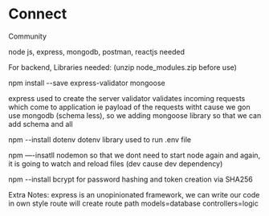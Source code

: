 # Connect
Community

node js, express, mongodb, postman, reactjs needed

For backend, Libraries needed:
(unzip node_modules.zip before use)


npm install --save express-validator mongoose 

express used to create the server
validator validates incoming requests which come to application ie payload of the requests witht 
cause we gon use mongodb (schema less), so we adding mongoose library so that we can add schema and all

npm --install dotenv
dotenv library used to run .env file

npm —-insatll nodemon
so that we dont need to start node again and again, it is going to watch and reload files
(dev cause dev dependency)

npm --install bcrypt
for password hashing and token creation via SHA256

Extra Notes:
express is an unopinionated framework, we can write our code in own style
route will create route path
models=database
controllers=logic

